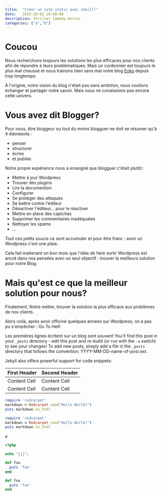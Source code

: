 ```yaml
---
title:  "Créer un site static avec Jekill!"
date:   2015-10-01 10:00:00
description: Thriller Comedy Horror
categories: ["a","b"]
---
```


# Coucou

Nous recherchons toujours les solutions les plus efficaces pour nos clients afin de
répondre à leurs problématiques. Mais un cordonnier est toujours le plus mal chaussé
et nous trainons bien sans mal notre blog [Eoko](http://eoko.fr) depuis trop longtemps.

À l'origine, notre vision du blog n'était pas sans ambition, nous voulions échanger et
partager notre savoir. Mais nous ne conaissions pas encore cette univers.

# Vous avez dit Blogger?

Pour nous, être bloggeur ou tout du moins blogguer ne doit se résumer qu'à 4 éléméents :

  + penser
  + structurer
  + écrire
  + et publier.

Notre propre expérience nous a enseigné que blogguer c'était plutôt :

- Mettre à jour Wordpress
- Trouver des plugins
- Lire la documention
- Configurer
- Se protéger des attaques
- Se battre contre l'éditeur
- Désactiver l'éditeur... pour le réactiver
- Mettre en place des captchas
- Supprimer les commentaires inadéquates
- Nettoyer les spams
- ...

Tout ces petits soucis ce sont accumuler et pour être franc : avoir un Wordpress
c'est une plaie.

Cela fait maitenant un bon mois que l'idée de faire sortir Wordpress est ancré dans
nos pensées avec un seul objectif : trouver la meilleurs solution pour notre Blog.

# Mais qu'est ce que la meilleur solution pour nous?

Finalement,
Notre métier, trouver la solution la plus efficace
aux problèmes de nos clients.



Alors voilà, après avoir officiné quelques années sur Wordpress, on a pas pu
s'empêcher : Go To Hell!




Les premières lignes écritent sur un blog sont souvent
You'll find this post in your `_posts` directory - edit this post and re-build (or run with the `-w` switch) to see your changes!
To add new posts, simply add a file in the `_posts` directory that follows the convention: YYYY-MM-DD-name-of-post.ext.

Jekyll also offers powerful support for code snippets:

First Header  | Second Header
------------- | -------------
Content Cell  | Content Cell
Content Cell  | Content Cell

~~~ruby
require 'redcarpet'
markdown = Redcarpet.new("Hello World!")
puts markdown.to_html
~~~

```ruby
require 'redcarpet'
markdown = Redcarpet.new("Hello World!")
puts markdown.to_html
```

e

```php
<?php

echo "jjj";

```



```ruby
def foo
  puts 'foo'
end
```

~~~ ruby
def foo
  puts 'foo'
end
~~~
